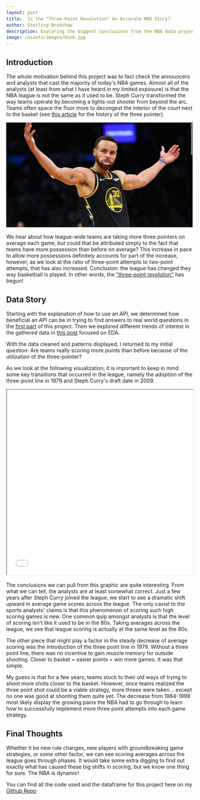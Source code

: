 ```yaml
---
layout: post
title:  Is the "Three-Point Revolution" An Accurate NBA Story?
author: Sterling Bradshaw
description: Exploring the biggest conclusions from the NBA data project
image: /assets/images/Dunk.jpg
---
```


## Introduction
The whole motivation behind this project was to fact check the announcers and analysts that cast the majority of today's NBA games. Almost all of the analysts (at least from what I have heard in my limited exposure) is that the NBA league is not the same as it used to be. Steph Curry transformed the way teams operate by becoming a lights-out shooter from beyond the arc. Teams often space the floor more to decongest the interior of the court next to the basket (see [this article](https://www.thehoopsgeek.com/history-three-pointer/) for the history of the three pointer).

![Steph](https://raw.githubusercontent.com/sterling-bradshaw/my386blog/main/assets/images/Steph.jpg)

We hear about how league-wide teams are taking more three pointers on average each game, but could that be attributed simply to the fact that teams have more possession than before on average? This increase in pace to allow more possessions definitely accounts for part of the increase, however, as we look at the ratio of three-point attempts to two-point attempts, that has also increased. Conclusion: the league has changed they way basketball is played. In other words, the ["three-point revolution"](https://www.nba.com/news/3-point-era-nba-75) has begun!



## Data Story
Starting with the explanation of how to use an API, we determined how beneficial an API can be in trying to find answers to real world questions in the [first part](https://sterling-bradshaw.github.io/my386blog/2023/03/15/Data-Gather.html) of this project. Then we explored different trends of interest in the gathered data in [this post](https://sterling-bradshaw.github.io/my386blog/2023/03/31/EDA.html) focused on EDA.

With the data cleaned and patterns displayed, I returned to my initial question: Are teams really scoring more points than before because of the utilization of the three-pointer?

As we look at the following visualization, it is important to keep in mind some key transitions that occurred in the league, namely the adoption of the three-point line in 1979 and Steph Curry's draft date in 2009.

<iframe
  src="{{site.url}}/{{site.baseurl}}/assets/images/Final.html"
  style="width:100%; height:500px;"
></iframe>

The conclusions we can pull from this graphic are quite interesting. From what we can tell, the analysts are at least somewhat correct. Just a few years after Steph Curry joined the league, we start to see a dramatic shift upward in average game scores across the league. The only caviat to the sports analysts' claims is that this phenomenon of scoring such high scoring games is new. One common quip amongst analysts is that the level of scoring isn't like it used to be in the 80s. Taking averages across the league, we see that league scoring is actually at the same level as the 80s.

The other piece that might play a factor in the steady decrease of average scoring was the introduction of the three point line in 1979. Without a three point line, there was no incentive to gain muscle memory for outside shooting. Closer to basket = easier points = win more games. It was that simple. 

My guess is that for a few years, teams stuck to their old ways of trying to shoot more shots closer to the basket. However, once teams realized the three point shot could be a viable strategy, more threes were taken... except no one was good at shooting them quite yet. The decrease from 1984-1998 most likely display the growing pains the NBA had to go through to learn how to successfully implement more three point attempts into each game strategy.

## Final Thoughts
Whether it be new rule changes, new players with groundbreaking game strategies, or some other factor, we can see scoring averages across the league goes through phases. It would take some extra digging to find out exactly what has caused these big shifts in scoring, but we know one thing for sure. The NBA is dynamic!

You can find all the code used and the dataframe for this project here on my [Github Repo](https://github.com/sterling-bradshaw/386Project)